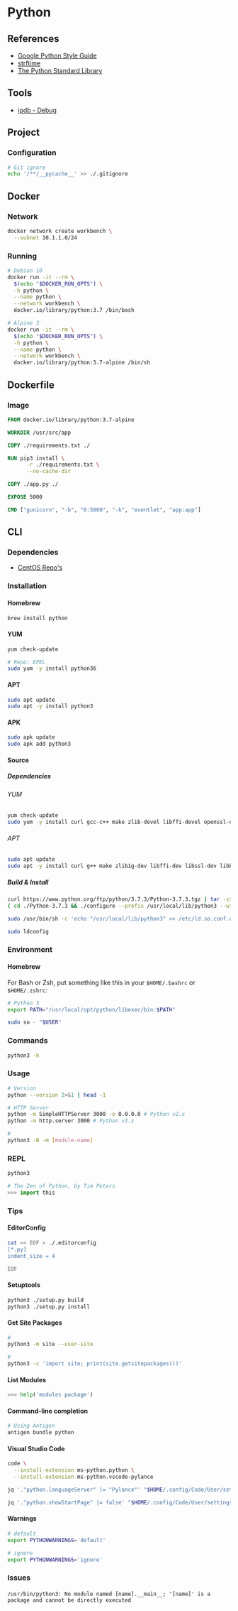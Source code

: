# Python

<!--
https://www.linkedin.com/learning/first-look-python-3-9/what-s-new-in-python-3-9
https://app.pluralsight.com/paths/skill/core-python

https://www.linkedin.com/learning/python-object-oriented-programming/python-object-oriented-programming
https://www.linkedin.com/learning/python-essential-libraries/power-up-your-python-with-libraries
https://www.linkedin.com/learning/unit-testing-in-python/python-unit-testing-with-pytest
https://www.linkedin.com/learning/learning-python/learning-python
https://www.linkedin.com/learning/data-ingestion-with-python/why-is-data-inegstion-important
https://www.linkedin.com/learning/python-data-analysis-2/get-started-in-data-analysis-with-python
https://www.linkedin.com/learning/training-neural-networks-in-python
https://www.linkedin.com/learning/python-data-structures-dictionaries/python-dictionaries-and-why-you-should-use-them
https://www.linkedin.com/learning/secure-coding-in-python/developing-securely
https://www.linkedin.com/learning/advanced-nlp-with-python-for-machine-learning/leveraging-the-power-of-messy-text-data
https://www.linkedin.com/learning/rapid-application-development-with-python/rapid-development-of-python-gui-apps-with-wxglade
https://www.linkedin.com/learning/python-data-structures-and-algorithms/python-data-structures-and-algorithms-in-action
https://www.linkedin.com/learning/python-programming-efficiently-2/programming-efficiently-with-python
https://www.linkedin.com/learning/python-functions-for-data-science/python-functions-you-should-know
https://www.linkedin.com/learning/advanced-python-working-with-databases/using-databases-to-level-up-your-python-applications
-->

## References

- [Google Python Style Guide](https://google.github.io/styleguide/pyguide.html)
- [strftime](https://strftime.org/)
- [The Python Standard Library](https://docs.python.org/3/library/)

## Tools

- [ipdb - Debug](/ipdb.md)

## Project

### Configuration

```sh
# Git ignore
echo '/**/__pycache__' >> ./.gitignore
```

## Docker

### Network

```sh
docker network create workbench \
  --subnet 10.1.1.0/24
```

### Running

```sh
# Debian 10
docker run -it --rm \
  $(echo "$DOCKER_RUN_OPTS") \
  -h python \
  --name python \
  --network workbench \
  docker.io/library/python:3.7 /bin/bash

# Alpine 3
docker run -it --rm \
  $(echo "$DOCKER_RUN_OPTS") \
  -h python \
  --name python \
  --network workbench \
  docker.io/library/python:3.7-alpine /bin/sh
```

## Dockerfile

### Image

```Dockerfile
FROM docker.io/library/python:3.7-alpine

WORKDIR /usr/src/app

COPY ./requirements.txt ./

RUN pip3 install \
      -r ./requirements.txt \
      --no-cache-dir

COPY ./app.py ./

EXPOSE 5000

CMD ["gunicorn", "-b", "0:5000", "-k", "eventlet", "app:app"]
```

## CLI

### Dependencies

- [CentOS Repo's](/centos.md#repositories)

### Installation

#### Homebrew

```sh
brew install python
```

#### YUM

```sh
yum check-update

# Repo: EPEL
sudo yum -y install python36
```

#### APT

```sh
sudo apt update
sudo apt -y install python3
```

#### APK

```sh
sudo apk update
sudo apk add python3
```

#### Source

##### Dependencies

###### YUM

```sh
yum check-update
sudo yum -y install curl gcc-c++ make zlib-devel libffi-devel openssl-devel bzip2-devel readline-devel sqlite-devel
```

###### APT

```sh
sudo apt update
sudo apt -y install curl g++ make zlib1g-dev libffi-dev libssl-dev libbz2-dev libreadline-dev libsqlite3-dev
```

##### Build & Install

```sh
curl https://www.python.org/ftp/python/3.7.3/Python-3.7.3.tgz | tar -zx
( cd ./Python-3.7.3 && ./configure --prefix /usr/local/lib/python3 --with-threads --enable-shared && make && sudo make altinstall ) && rm -r ./Python-3.7.3
```

```sh
sudo /usr/bin/sh -c 'echo "/usr/local/lib/python3" >> /etc/ld.so.conf.d/python3.conf'
```

```sh
sudo ldconfig
```

### Environment

#### Homebrew

For Bash or Zsh, put something like this in your `$HOME/.bashrc` or `$HOME/.zshrc`:

```sh
# Python 3
export PATH="/usr/local/opt/python/libexec/bin:$PATH"
```

```sh
sudo su - "$USER"
```

### Commands

```sh
python3 -h
```

### Usage

```sh
# Version
python --version 2>&1 | head -1

# HTTP Server
python -m SimpleHTTPServer 3000 -o 0.0.0.0 # Python v2.x
python -m http.server 3000 # Python v3.x

#
python3 -B -m [module-name]
```

### REPL

```sh
python3
```

```py
# The Zen of Python, by Tim Peters
>>> import this
```

### Tips

#### EditorConfig

```sh
cat << EOF > ./.editorconfig
[*.py]
indent_size = 4

EOF
```

#### Setuptools

```sh
python3 ./setup.py build
python3 ./setup.py install
```

#### Get Site Packages

```sh
#
python3 -m site --user-site

#
python3 -c 'import site; print(site.getsitepackages())'
```

#### List Modules

```python
>>> help('modules package')
```

#### Command-line completion

```sh
# Using Antigen
antigen bundle python
```

<!-- ####

```sh
ln -s /usr/bin/python3 /usr/bin/python
``` -->

#### Visual Studio Code

```sh
code \
  --install-extension ms-python.python \
  --install-extension ms-python.vscode-pylance
```

```sh
jq '."python.languageServer" |= "Pylance"' "$HOME/.config/Code/User/settings.json" | sponge "$HOME/.config/Code/User/settings.json"

jq '."python.showStartPage" |= false' "$HOME/.config/Code/User/settings.json" | sponge "$HOME/.config/Code/User/settings.json"
```

#### Warnings

```sh
# default
export PYTHONWARNINGS='default'

# ignore
export PYTHONWARNINGS='ignore'
```

### Issues

####

```log
/usr/bin/python3: No module named [name].__main__; '[name]' is a package and cannot be directly executed
```
